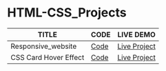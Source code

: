 # HTML-CSS_Projects

| TITLE  |     CODE          | LIVE DEMO |
| ------------- | -----------| ------    |
| Responsive_website |[Code](1st_website_(responsive)) | [Live Project](https://1st-project-responsive-website.netlify.app/)  |
| CSS Card Hover Effect |[Code](1st_website_(responsive)) | [Live Project](https://2nd-project-css-card.netlify.app/)  |
